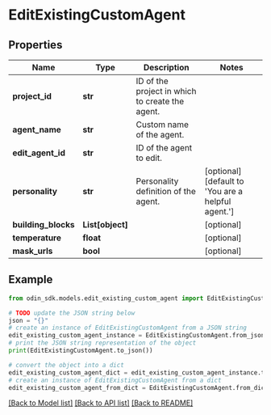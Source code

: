 # EditExistingCustomAgent


## Properties

Name | Type | Description | Notes
------------ | ------------- | ------------- | -------------
**project_id** | **str** | ID of the project in which to create the agent. | 
**agent_name** | **str** | Custom name of the agent. | 
**edit_agent_id** | **str** | ID of the agent to edit. | 
**personality** | **str** | Personality definition of the agent. | [optional] [default to 'You are a helpful agent.']
**building_blocks** | **List[object]** |  | [optional] 
**temperature** | **float** |  | [optional] 
**mask_urls** | **bool** |  | [optional] 

## Example

```python
from odin_sdk.models.edit_existing_custom_agent import EditExistingCustomAgent

# TODO update the JSON string below
json = "{}"
# create an instance of EditExistingCustomAgent from a JSON string
edit_existing_custom_agent_instance = EditExistingCustomAgent.from_json(json)
# print the JSON string representation of the object
print(EditExistingCustomAgent.to_json())

# convert the object into a dict
edit_existing_custom_agent_dict = edit_existing_custom_agent_instance.to_dict()
# create an instance of EditExistingCustomAgent from a dict
edit_existing_custom_agent_from_dict = EditExistingCustomAgent.from_dict(edit_existing_custom_agent_dict)
```
[[Back to Model list]](../README.md#documentation-for-models) [[Back to API list]](../README.md#documentation-for-api-endpoints) [[Back to README]](../README.md)



